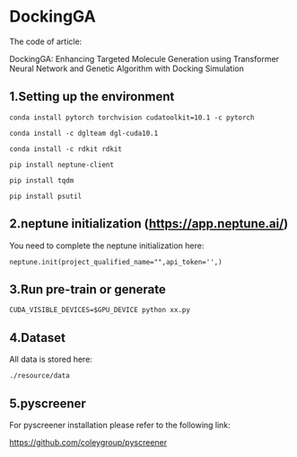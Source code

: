 # DockingGA
The code of article: 

DockingGA: Enhancing Targeted Molecule Generation using Transformer Neural Network and Genetic Algorithm with Docking Simulation

## 1.Setting up the environment

`conda install pytorch torchvision cudatoolkit=10.1 -c pytorch`

`conda install -c dglteam dgl-cuda10.1`

`conda install -c rdkit rdkit`

`pip install neptune-client`

`pip install tqdm`

`pip install psutil`

## 2.neptune initialization (https://app.neptune.ai/)

You need to complete the neptune initialization here:

`neptune.init(project_qualified_name="",api_token='',)`

## 3.Run pre-train or generate

`CUDA_VISIBLE_DEVICES=$GPU_DEVICE python xx.py`

## 4.Dataset

All data is stored here:

`./resource/data`

## 5.pyscreener

For pyscreener installation please refer to the following link:

https://github.com/coleygroup/pyscreener


